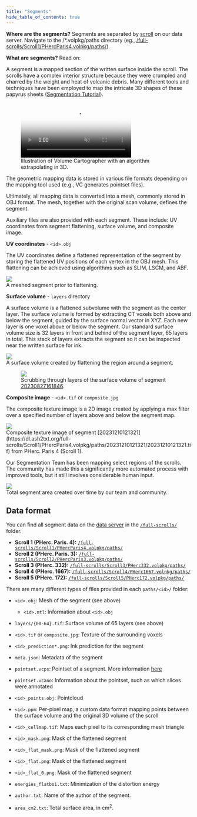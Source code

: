 ```yaml
---
title: "Segments"
hide_table_of_contents: true
---
```


<head>
  <html data-theme="dark" />

  <meta
    name="description"
    content="A $1,500,000+ machine learning and computer vision competition"
  />

  <meta property="og:type" content="website" />
  <meta property="og:url" content="https://scrollprize.org" />
  <meta property="og:title" content="Vesuvius Challenge" />
  <meta
    property="og:description"
    content="A $1,500,000+ machine learning and computer vision competition"
  />
  <meta
    property="og:image"
    content="https://scrollprize.org/img/social/opengraph.jpg"
  />

  <meta property="twitter:card" content="summary_large_image" />
  <meta property="twitter:url" content="https://scrollprize.org" />
  <meta property="twitter:title" content="Vesuvius Challenge" />
  <meta
    property="twitter:description"
    content="A $1,500,000+ machine learning and computer vision competition"
  />
  <meta
    property="twitter:image"
    content="https://scrollprize.org/img/social/opengraph.jpg"
  />
</head>

**Where are the segments?** Segments are separated by [scroll](https://dl.ash2txt.org/full-scrolls/) on our data server. Navigate to the /*.volpkg/paths directory (eg., [/full-scrolls/Scroll1/PHercParis4.volpkg/paths/](https://dl.ash2txt.org/full-scrolls/Scroll1/PHercParis4.volpkg/paths/)).

**What are segments?** Read on:

A segment is a mapped section of the written surface inside the scroll. The scrolls have a complex interior structure because they were crumpled and charred by the weight and heat of volcanic debris. Many different tools and techniques have been employed to map the intricate 3D shapes of these papyrus sheets ([Segmentation Tutorial](tutorial3)).

<figure className="max-w-[500px]">
  <video autoPlay playsInline muted controls className="w-[100%] rounded-xl" poster="/img/tutorials/vc-extrapolation2.webp">
    <source src="/img/tutorials/vc-extrapolation2.webm" type="video/webm"/>
  </video>
  <figcaption className="mt-0">Illustration of Volume Cartographer with an algorithm extrapolating in 3D.</figcaption>
</figure>

The geometric mapping data is stored in various file formats depending on the mapping tool used (e.g., VC generates pointset files).

Ultimately, all mapping data is converted into a mesh, commonly stored in OBJ format. The mesh, together with the original scan volume, defines the segment.

Auxiliary files are also provided with each segment. These include: UV coordinates from segment flattening, surface volume, and composite image.

**UV coordinates** - `<id>.obj`

The UV coordinates define a flattened representation of the segment by storing the flattened UV positions of each vertex in the OBJ mesh. This flattening can be achieved using algorithms such as SLIM, LSCM, and ABF.

<div className="flex w-[100%]">
    <div className="w-[100%] mb-2 mr-2"><img src="/img/data/mesh.webp" className="w-[100%]"/><figcaption className="mt-0">A meshed segment prior to flattening.</figcaption></div>
</div>

**Surface volume** - `layers` directory

A surface volume is a flattened subvolume with the segment as the center layer. The surface volume is formed by extracting CT voxels both above and below the segment, guided by the surface normal vector in XYZ. Each new layer is one voxel above or below the segment. Our standard surface volume size is 32 layers in front and behind of the segment layer, 65 layers in total. This stack of layers extracts the segment so it can be inspected near the written surface for ink.

<div className="flex w-[100%]">
    <div className="w-[100%] mb-2 mr-2"><img src="/img/data/mesh2sv.webp" className="w-[100%]"/><figcaption className="mt-0">A surface volume created by flattening the region around a segment.</figcaption></div>
</div>

<figure className="max-w-[600px]">
  <img src="/img/data/surface_volume.gif"/>
  <figcaption className="mt-0">Scrubbing through layers of the surface volume of segment <a href="https://dl.ash2txt.org/full-scrolls/Scroll1/PHercParis4.volpkg/paths/20230827161846/layers/">20230827161846</a>.</figcaption>
</figure>

**Composite image** - `<id>.tif` or `composite.jpg`

The composite texture image is a 2D image created by applying a max filter over a specified number of layers above and below the segment map.

<div className="flex w-[100%]">
  <div className="w-[100%] mb-2 mr-2"><img src="/img/data/20231210121321.webp" className="w-[100%]"/><figcaption className="mt-0">Composite texture image of segment [20231210121321](https://dl.ash2txt.org/full-scrolls/Scroll1/PHercParis4.volpkg/paths/20231210121321/20231210121321.tif) from PHerc. Paris 4 (Scroll 1).</figcaption></div>
</div>

Our Segmentation Team has been mapping select regions of the scrolls. The community has made this a significantly more automated process with improved tools, but it still involves considerable human input. 

<div className="flex w-[100%]">
  <div className="w-[100%] mb-2 mr-2"><img src="/img/data/segment_areas.webp" className="w-[100%]"/><figcaption className="mt-0">Total segment area created over time by our team and community.</figcaption></div>
</div>

## Data format

You can find all segment data on the [data server](https://dl.ash2txt.org/) in the [`/full-scrolls/`](https://dl.ash2txt.org/full-scrolls/) folder.

* **Scroll 1 (PHerc. Paris. 4):** [`/full-scrolls/Scroll1/PHercParis4.volpkg/paths/`](https://dl.ash2txt.org/full-scrolls/Scroll1/PHercParis4.volpkg/paths/)
* **Scroll 2 (PHerc. Paris. 3):** [`/full-scrolls/Scroll2/PHercParis3.volpkg/paths/`](https://dl.ash2txt.org/full-scrolls/Scroll2/PHercParis3.volpkg/paths/)
* **Scroll 3 (PHerc. 332):** [`/full-scrolls/Scroll3/PHerc332.volpkg/paths/`](https://dl.ash2txt.org/full-scrolls/Scroll3/PHerc332.volpkg/paths/)
* **Scroll 4 (PHerc. 1667):** [`/full-scrolls/Scroll4/PHerc1667.volpkg/paths/`](https://dl.ash2txt.org/full-scrolls/Scroll4/PHerc1667.volpkg/paths/)
* **Scroll 5 (PHerc. 172):** [`/full-scrolls/Scroll5/PHerc172.volpkg/paths/`](https://dl.ash2txt.org/full-scrolls/Scroll5/PHerc172.volpkg/paths/)

There are many different types of files provided in each `paths/<id>/` folder:
* `<id>.obj`: Mesh of the segment (see above)
  * `<id>.mtl`: Information about `<id>.obj`
* `layers/{00-64}.tif`: Surface volume of 65 layers (see above)
* `<id>.tif` or `composite.jpg`: Texture of the surrounding voxels
* `<id>_prediction*.png`: Ink prediction for the segment

* `meta.json`: Metadata of the segment
* `pointset.vcps`: Pointset of a segment. More information [here](https://www.kaggle.com/code/kglspl/simple-vcps-parser)
* `pointset.vcano`: Information about the pointset, such as which slices were annotated
* `<id>_points.obj`: Pointcloud
* `<id>.ppm`: Per-pixel map, a custom data format mapping points between the surface volume and the original 3D volume of the scroll
* `<id>_cellmap.tif`: Maps each pixel to its corresponding mesh triangle
* `<id>_mask.png`: Mask of the flattened segment
* `<id>_flat_mask.png`: Mask of the flattened segment
* `<id>_flat.png`: Mask of the flattened segment
* `<id>_flat_0.png`: Mask of the flattened segment
* `energies_flatboi.txt`: Minimization of the distortion energy
* `author.txt`: Name of the author of the segment.
* `area_cm2.txt`: Total surface area, in cm<sup>2</sup>.
